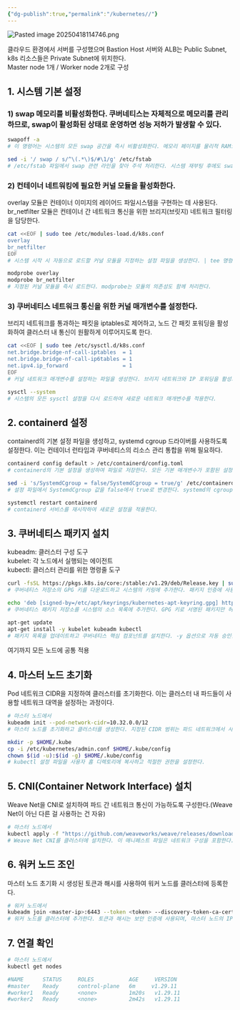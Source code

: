 ```yaml
---
{"dg-publish":true,"permalink":"/kubernetes//"}
---
```




![Pasted image 20250418114746.png](/img/user/images/Pasted%20image%2020250418114746.png)

클라우드 환경에서 서버를 구성했으며 Bastion Host 서버와 ALB는 Public Subnet, k8s 리소스들은 Private Subnet에 위치한다.  
Master node 1개 / Worker node 2개로 구성

## 1. 시스템 기본 설정

### 1) swap 메모리를 비활성화한다. 쿠버네티스는 자체적으로 메모리를 관리하므로, swap이 활성화된 상태로 운영하면 성능 저하가 발생할 수 있다.

```bash
swapoff -a
# 이 명령어는 시스템의 모든 swap 공간을 즉시 비활성화한다. 메모리 페이지를 물리적 RAM으로 강제 이동시킨다.

sed -i '/ swap / s/^\(.*\)$/#\1/g' /etc/fstab
# /etc/fstab 파일에서 swap 관련 라인을 찾아 주석 처리한다. 시스템 재부팅 후에도 swap이 비활성화 상태를 유지하게 한다.
```

### 2) 컨테이너 네트워킹에 필요한 커널 모듈을 활성화한다.

overlay 모듈은 컨테이너 이미지의 레이어드 파일시스템을 구현하는 데 사용된다.  
br_netfilter 모듈은 컨테이너 간 네트워크 통신을 위한 브리지(브릿지) 네트워크 필터링을 담당한다.

```bash
cat <<EOF | sudo tee /etc/modules-load.d/k8s.conf
overlay
br_netfilter
EOF
# 시스템 시작 시 자동으로 로드할 커널 모듈을 지정하는 설정 파일을 생성한다. | tee 명령어로 출력을 파일에 저장한다.
```

```bash
modprobe overlay
modprobe br_netfilter
# 지정된 커널 모듈을 즉시 로드한다. modprobe는 모듈의 의존성도 함께 처리한다.
```

### 3) 쿠버네티스 네트워크 통신을 위한 커널 매개변수를 설정한다.

브리지 네트워크를 통과하는 패킷을 iptables로 제어하고, 노드 간 패킷 포워딩을 활성화하여 클러스터 내 통신이 원활하게 이루어지도록 한다.

```bash
cat <<EOF | sudo tee /etc/sysctl.d/k8s.conf
net.bridge.bridge-nf-call-iptables  = 1
net.bridge.bridge-nf-call-ip6tables = 1
net.ipv4.ip_forward                 = 1
EOF
# 커널 네트워크 매개변수를 설정하는 파일을 생성한다. 브리지 네트워크와 IP 포워딩을 활성화한다.
```

```bash
sysctl --system
# 시스템의 모든 sysctl 설정을 다시 로드하여 새로운 네트워크 매개변수를 적용한다.
```

## 2. containerd 설정

containerd의 기본 설정 파일을 생성하고, systemd cgroup 드라이버를 사용하도록 설정한다. 이는 컨테이너 런타임과 쿠버네티스의 리소스 관리 통합을 위해 필요하다.

```bash
containerd config default > /etc/containerd/config.toml
# containerd의 기본 설정을 생성하여 파일로 저장한다. 모든 기본 매개변수가 포함된 설정 파일이 생성된다.

sed -i 's/SystemdCgroup = false/SystemdCgroup = true/g' /etc/containerd/config.toml
# 설정 파일에서 SystemdCgroup 값을 false에서 true로 변경한다. systemd의 cgroup 관리 기능을 활성화한다.

systemctl restart containerd
# containerd 서비스를 재시작하여 새로운 설정을 적용한다.
```

## 3. 쿠버네티스 패키지 설치

kubeadm: 클러스터 구성 도구  
kubelet: 각 노드에서 실행되는 에이전트  
kubectl: 클러스터 관리를 위한 명령줄 도구

```bash
curl -fsSL https://pkgs.k8s.io/core:/stable:/v1.29/deb/Release.key | sudo gpg --dearmor -o /etc/apt/keyrings/kubernetes-apt-keyring.gpg
# 쿠버네티스 저장소의 GPG 키를 다운로드하고 시스템의 키링에 추가한다. 패키지 인증에 사용된다.

echo 'deb [signed-by=/etc/apt/keyrings/kubernetes-apt-keyring.gpg] https://pkgs.k8s.io/core:/stable:/v1.29/deb/ /' | sudo tee /etc/apt/sources.list.d/kubernetes.list
# 쿠버네티스 패키지 저장소를 시스템의 소스 목록에 추가한다. GPG 키로 서명된 패키지만 허용한다.

apt-get update
apt-get install -y kubelet kubeadm kubectl
# 패키지 목록을 업데이트하고 쿠버네티스 핵심 컴포넌트를 설치한다. -y 옵션으로 자동 승인한다.
```

여기까지 모든 노드에 공통 적용

## 4. 마스터 노드 초기화

Pod 네트워크 CIDR을 지정하여 클러스터를 초기화한다. 이는 클러스터 내 파드들이 사용할 네트워크 대역을 설정하는 과정이다.

```bash
# 마스터 노드에서
kubeadm init --pod-network-cidr=10.32.0.0/12
# 마스터 노드를 초기화하고 클러스터를 생성한다. 지정된 CIDR 범위는 파드 네트워크에서 사용된다.

mkdir -p $HOME/.kube
cp -i /etc/kubernetes/admin.conf $HOME/.kube/config
chown $(id -u):$(id -g) $HOME/.kube/config
# kubectl 설정 파일을 사용자 홈 디렉토리에 복사하고 적절한 권한을 설정한다.
```

## 5. CNI(Container Network Interface) 설치

Weave Net을 CNI로 설치하여 파드 간 네트워크 통신이 가능하도록 구성한다.(Weave Net이 아닌 다른 걸 사용하는 건 자유)

```bash
# 마스터 노드에서
kubectl apply -f "https://github.com/weaveworks/weave/releases/download/v2.8.1/weave-daemonset-k8s.yaml"
# Weave Net CNI를 클러스터에 설치한다. 이 매니페스트 파일은 네트워크 구성을 포함한다.
```

## 6. 워커 노드 조인

마스터 노드 초기화 시 생성된 토큰과 해시를 사용하여 워커 노드를 클러스터에 등록한다.

```bash
# 워커 노드에서
kubeadm join <master-ip>:6443 --token <token> --discovery-token-ca-cert-hash sha256:<hash>
# 워커 노드를 클러스터에 추가한다. 토큰과 해시는 보안 인증에 사용되며, 마스터 노드의 IP에 연결을 시도한다.
```

## 7. 연결 확인

```bash
# 마스터 노드에서
kubectl get nodes

#NAME      STATUS     ROLES           AGE     VERSION
#master    Ready      control-plane   6m     v1.29.11
#worker1   Ready      <none>          1m20s   v1.29.11
#worker2   Ready      <none>          2m42s   v1.29.11
```